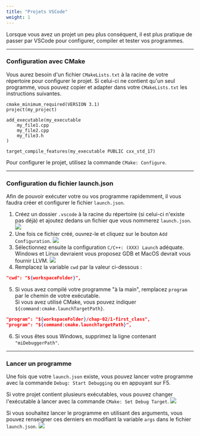 ```yaml
---
title: "Projets VSCode"
weight: 1
---
```


Lorsque vous avez un projet un peu plus conséquent, il est plus pratique de passer par VSCode pour configurer, compiler et tester vos programmes.

---

### Configuration avec CMake

Vous aurez besoin d'un fichier `CMakeLists.txt` à la racine de votre répertoire pour configurer le projet.
Si celui-ci ne contient qu'un seul programme, vous pouvez copier et adapter dans votre `CMakeLists.txt` les instructions suivantes.
```
cmake_minimum_required(VERSION 3.1)
project(my_project)

add_executable(my_executable
    my_file1.cpp
    my_file2.cpp
    my_file3.h
)

target_compile_features(my_executable PUBLIC cxx_std_17)
```

Pour configurer le projet, utilisez la commande `CMake: Configure`.

---

### Configuration du fichier launch.json

Afin de pouvoir exécuter votre ou vos programme rapidemment, il vous faudra créer et configurer le fichier `launch.json`.

1. Créez un dossier `.vscode` à la racine du répertoire (si celui-ci n'existe pas déjà) et ajoutez dedans un fichier que vous nommerez `launch.json`.
![](/CPP_Learning/images/chapter0/new-launch.png)
2. Une fois ce fichier créé, ouvrez-le et cliquez sur le bouton `Add Configuration`.
![](/CPP_Learning/images/chapter0/add-conf.png)
3. Sélectionnez ensuite la configuration `C/C++: (XXX) Launch` adéquate.\
Windows et Linux devraient vous proposez GDB et MacOS devrait vous fournir LLVM.
![](/CPP_Learning/images/chapter0/launch-conf.png)
4. Remplacez la variable `cwd` par la valeur ci-dessous :
```json
"cwd": "${workspaceFolder}",
```
5. Si vous avez compilé votre programme "à la main", remplacez `program` par le chemin de votre exécutable.  
Si vous avez utilisé CMake, vous pouvez indiquer `${command:cmake.launchTargetPath}`.
```json
"program": "${workspaceFolder}/chap-02/1-first_class",
"program": "${command:cmake.launchTargetPath}",
```
6. Si vous êtes sous Windows, supprimez la ligne contenant `"miDebuggerPath"`.

---

### Lancer un programme

Une fois que votre `launch.json` existe, vous pouvez lancer votre programme avec la commande `Debug: Start Debugging` ou en appuyant sur F5.

Si votre projet contient plusieurs exécutables, vous pouvez changer l'exécutable à lancer avec la commande `CMake: Set Debug Target`.
![](/CPP_Learning/images/chapter0/set-debug-target.png)

Si vous souhaitez lancer le programme en utilisant des arguments, vous pouvez renseigner ces derniers en modifiant la variable `args` dans le fichier `launch.json`.
![](/CPP_Learning/images/chapter0/args.png)

